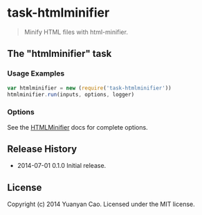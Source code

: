 # task-htmlminifier
> Minify HTML files with html-minifier.

## The "htmlminifier" task

### Usage Examples

```js
var htmlminifier = new (require('task-htmlminifier'))
htmlminifier.run(inputs, options, logger)
```

### Options

See the [HTMLMinifier](https://github.com/kangax/html-minifier) docs for complete options.

## Release History
* 2014-07-01    0.1.0    Initial release.

## License
Copyright (c) 2014 Yuanyan Cao. Licensed under the MIT license.
